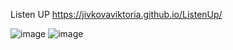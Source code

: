 Listen UP
https://jivkovaviktoria.github.io/ListenUp/

![image](https://user-images.githubusercontent.com/85957657/184369508-79285c2a-55a2-446e-ba45-4218e65a3459.png)
![image](https://user-images.githubusercontent.com/85957657/184369584-5e29ffb7-48d4-46ed-afa6-77289e710d90.png)

